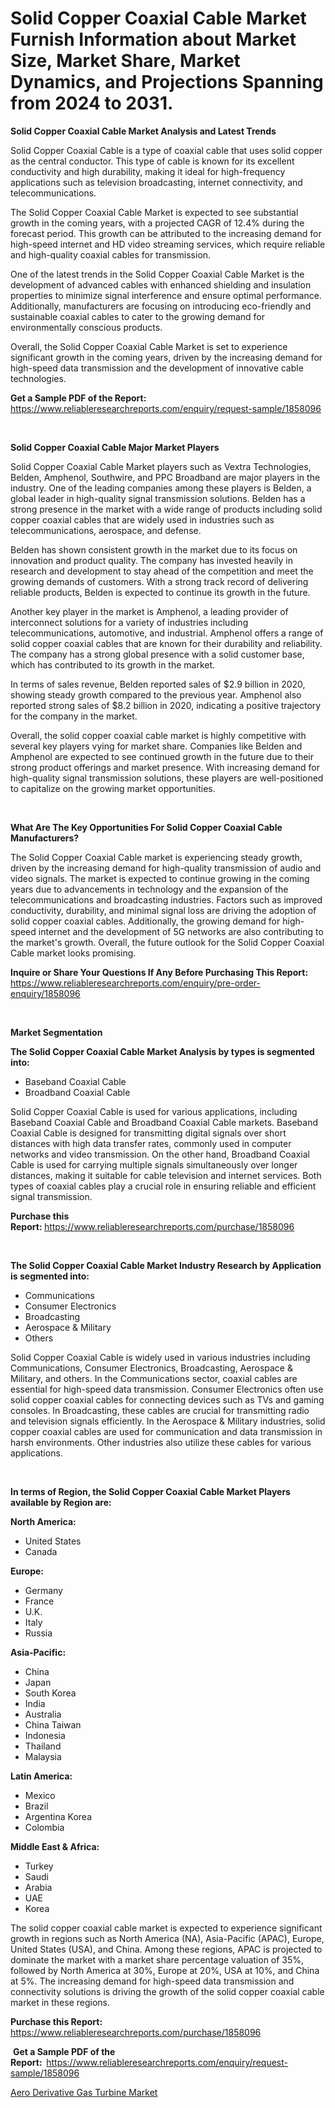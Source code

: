 <p><h1>Solid Copper Coaxial Cable Market Furnish Information about Market Size, Market Share, Market Dynamics, and Projections Spanning from 2024 to 2031.</h1></p><p><strong>Solid Copper Coaxial Cable Market Analysis and Latest Trends</strong></p>
<p><p>Solid Copper Coaxial Cable is a type of coaxial cable that uses solid copper as the central conductor. This type of cable is known for its excellent conductivity and high durability, making it ideal for high-frequency applications such as television broadcasting, internet connectivity, and telecommunications.</p><p>The Solid Copper Coaxial Cable Market is expected to see substantial growth in the coming years, with a projected CAGR of 12.4% during the forecast period. This growth can be attributed to the increasing demand for high-speed internet and HD video streaming services, which require reliable and high-quality coaxial cables for transmission.</p><p>One of the latest trends in the Solid Copper Coaxial Cable Market is the development of advanced cables with enhanced shielding and insulation properties to minimize signal interference and ensure optimal performance. Additionally, manufacturers are focusing on introducing eco-friendly and sustainable coaxial cables to cater to the growing demand for environmentally conscious products.</p><p>Overall, the Solid Copper Coaxial Cable Market is set to experience significant growth in the coming years, driven by the increasing demand for high-speed data transmission and the development of innovative cable technologies.</p></p>
<p><strong>Get a Sample PDF of the Report:&nbsp;</strong> <a href="https://www.reliableresearchreports.com/enquiry/request-sample/1858096">https://www.reliableresearchreports.com/enquiry/request-sample/1858096</a></p>
<p>&nbsp;</p>
<p><strong>Solid Copper Coaxial Cable Major Market Players</strong></p>
<p><p>Solid Copper Coaxial Cable Market players such as Vextra Technologies, Belden, Amphenol, Southwire, and PPC Broadband are major players in the industry. One of the leading companies among these players is Belden, a global leader in high-quality signal transmission solutions. Belden has a strong presence in the market with a wide range of products including solid copper coaxial cables that are widely used in industries such as telecommunications, aerospace, and defense.</p><p>Belden has shown consistent growth in the market due to its focus on innovation and product quality. The company has invested heavily in research and development to stay ahead of the competition and meet the growing demands of customers. With a strong track record of delivering reliable products, Belden is expected to continue its growth in the future.</p><p>Another key player in the market is Amphenol, a leading provider of interconnect solutions for a variety of industries including telecommunications, automotive, and industrial. Amphenol offers a range of solid copper coaxial cables that are known for their durability and reliability. The company has a strong global presence with a solid customer base, which has contributed to its growth in the market.</p><p>In terms of sales revenue, Belden reported sales of $2.9 billion in 2020, showing steady growth compared to the previous year. Amphenol also reported strong sales of $8.2 billion in 2020, indicating a positive trajectory for the company in the market.</p><p>Overall, the solid copper coaxial cable market is highly competitive with several key players vying for market share. Companies like Belden and Amphenol are expected to see continued growth in the future due to their strong product offerings and market presence. With increasing demand for high-quality signal transmission solutions, these players are well-positioned to capitalize on the growing market opportunities.</p></p>
<p>&nbsp;</p>
<p><strong>What Are The Key Opportunities For Solid Copper Coaxial Cable Manufacturers?</strong></p>
<p><p>The Solid Copper Coaxial Cable market is experiencing steady growth, driven by the increasing demand for high-quality transmission of audio and video signals. The market is expected to continue growing in the coming years due to advancements in technology and the expansion of the telecommunications and broadcasting industries. Factors such as improved conductivity, durability, and minimal signal loss are driving the adoption of solid copper coaxial cables. Additionally, the growing demand for high-speed internet and the development of 5G networks are also contributing to the market's growth. Overall, the future outlook for the Solid Copper Coaxial Cable market looks promising.</p></p>
<p><strong>Inquire or Share Your Questions If Any Before Purchasing This Report:</strong> <a href="https://www.reliableresearchreports.com/enquiry/pre-order-enquiry/1858096">https://www.reliableresearchreports.com/enquiry/pre-order-enquiry/1858096</a></p>
<p>&nbsp;</p>
<p><strong>Market Segmentation</strong></p>
<p><strong>The Solid Copper Coaxial Cable Market Analysis by types is segmented into:</strong></p>
<p><ul><li>Baseband Coaxial Cable</li><li>Broadband Coaxial Cable</li></ul></p>
<p><p>Solid Copper Coaxial Cable is used for various applications, including Baseband Coaxial Cable and Broadband Coaxial Cable markets. Baseband Coaxial Cable is designed for transmitting digital signals over short distances with high data transfer rates, commonly used in computer networks and video transmission. On the other hand, Broadband Coaxial Cable is used for carrying multiple signals simultaneously over longer distances, making it suitable for cable television and internet services. Both types of coaxial cables play a crucial role in ensuring reliable and efficient signal transmission.</p></p>
<p><strong>Purchase this Report:&nbsp;</strong><a href="https://www.reliableresearchreports.com/purchase/1858096">https://www.reliableresearchreports.com/purchase/1858096</a></p>
<p>&nbsp;</p>
<p><strong>The Solid Copper Coaxial Cable Market Industry Research by Application is segmented into:</strong></p>
<p><ul><li>Communications</li><li>Consumer Electronics</li><li>Broadcasting</li><li>Aerospace & Military</li><li>Others</li></ul></p>
<p><p>Solid Copper Coaxial Cable is widely used in various industries including Communications, Consumer Electronics, Broadcasting, Aerospace & Military, and others. In the Communications sector, coaxial cables are essential for high-speed data transmission. Consumer Electronics often use solid copper coaxial cables for connecting devices such as TVs and gaming consoles. In Broadcasting, these cables are crucial for transmitting radio and television signals efficiently. In the Aerospace & Military industries, solid copper coaxial cables are used for communication and data transmission in harsh environments. Other industries also utilize these cables for various applications.</p></p>
<p>&nbsp;</p>
<p><strong>In terms of Region, the Solid Copper Coaxial Cable Market Players available by Region are:</strong></p>
<p>
    <p> <strong> North America: </strong>
        <ul>
            <li>United States</li>
            <li>Canada</li>
        </ul>
        </p> 
    <p> <strong> Europe: </strong>
        <ul>
            <li>Germany</li>
            <li>France</li>
            <li>U.K.</li>
            <li>Italy</li>
            <li>Russia</li>
        </ul>
        </p> 
    <p> <strong> Asia-Pacific: </strong>
        <ul>
            <li>China</li>
            <li>Japan</li>
            <li>South Korea</li>
            <li>India</li>
            <li>Australia</li>
            <li>China Taiwan</li>
            <li>Indonesia</li>
            <li>Thailand</li>
            <li>Malaysia</li>
        </ul>
        </p> 
    <p> <strong> Latin America: </strong>
        <ul>
            <li>Mexico</li>
            <li>Brazil</li>
            <li>Argentina Korea</li>
            <li>Colombia</li>
        </ul>
        </p> 
    <p> <strong> Middle East & Africa: </strong>
        <ul>
            <li>Turkey</li>
            <li>Saudi</li>
            <li>Arabia</li>
            <li>UAE</li>
            <li>Korea</li>
        </ul>
    </p>
    </p>
<p><p>The solid copper coaxial cable market is expected to experience significant growth in regions such as North America (NA), Asia-Pacific (APAC), Europe, United States (USA), and China. Among these regions, APAC is projected to dominate the market with a market share percentage valuation of 35%, followed by North America at 30%, Europe at 20%, USA at 10%, and China at 5%. The increasing demand for high-speed data transmission and connectivity solutions is driving the growth of the solid copper coaxial cable market in these regions.</p></p>
<p><strong>Purchase this Report: </strong><a href="https://www.reliableresearchreports.com/purchase/1858096">https://www.reliableresearchreports.com/purchase/1858096</a></p>
<p>&nbsp;<strong>Get a Sample PDF of the Report:&nbsp;&nbsp;</strong><a href="https://www.reliableresearchreports.com/enquiry/request-sample/1858096">https://www.reliableresearchreports.com/enquiry/request-sample/1858096</a></p>
<p><strong></strong></p>
<p><p><a href="https://angry-finch-aaf.notion.site/Aero-Derivative-Gas-Turbine-Market-Size-and-Examines-its-Market-Scope-with-a-Primary-Focus-on-Grow-351f23637a474978bb1a9d1c768a9d64">Aero Derivative Gas Turbine Market</a></p></p>